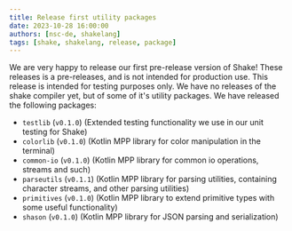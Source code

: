 ```yaml
---
title: Release first utility packages
date: 2023-10-28 16:00:00
authors: [nsc-de, shakelang]
tags: [shake, shakelang, release, package]
---
```


We are very happy to release our first pre-release version of Shake! These releases is a pre-releases, and is not intended for production use. This release is intended for testing purposes only.
We have no releases of the shake compiler yet, but of some of it's utility packages. We have released the following packages:

- `testlib` (`v0.1.0`) (Extended testing functionality we use in our unit testing for Shake)
- `colorlib` (`v0.1.0`) (Kotlin MPP library for color manipulation in the terminal)
- `common-io` (`v0.1.0`) (Kotlin MPP library for common io operations, streams and such)
- `parseutils` (`v0.1.1`) (Kotlin MPP library for parsing utilities, containing character streams, and other parsing utilities)
- `primitives` (`v0.1.0`) (Kotlin MPP library to extend primitive types with some useful functionality)
- `shason` (`v0.1.0`) (Kotlin MPP library for JSON parsing and serialization)

